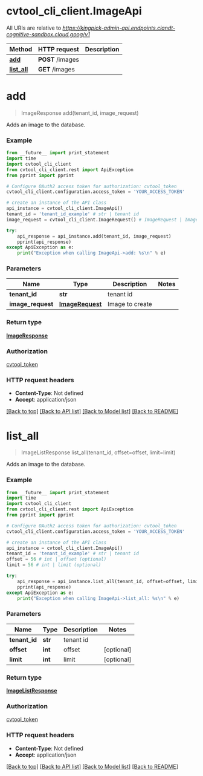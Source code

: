 # cvtool_cli_client.ImageApi

All URIs are relative to *https://kingpick-admin-api.endpoints.ciandt-cognitive-sandbox.cloud.goog/v1*

Method | HTTP request | Description
------------- | ------------- | -------------
[**add**](ImageApi.md#add) | **POST** /images | 
[**list_all**](ImageApi.md#list_all) | **GET** /images | 


# **add**
> ImageResponse add(tenant_id, image_request)



Adds an image to the database.

### Example 
```python
from __future__ import print_statement
import time
import cvtool_cli_client
from cvtool_cli_client.rest import ApiException
from pprint import pprint

# Configure OAuth2 access token for authorization: cvtool_token
cvtool_cli_client.configuration.access_token = 'YOUR_ACCESS_TOKEN'

# create an instance of the API class
api_instance = cvtool_cli_client.ImageApi()
tenant_id = 'tenant_id_example' # str | tenant id
image_request = cvtool_cli_client.ImageRequest() # ImageRequest | Image to create

try: 
    api_response = api_instance.add(tenant_id, image_request)
    pprint(api_response)
except ApiException as e:
    print("Exception when calling ImageApi->add: %s\n" % e)
```

### Parameters

Name | Type | Description  | Notes
------------- | ------------- | ------------- | -------------
 **tenant_id** | **str**| tenant id | 
 **image_request** | [**ImageRequest**](ImageRequest.md)| Image to create | 

### Return type

[**ImageResponse**](ImageResponse.md)

### Authorization

[cvtool_token](../README.md#cvtool_token)

### HTTP request headers

 - **Content-Type**: Not defined
 - **Accept**: application/json

[[Back to top]](#) [[Back to API list]](../README.md#documentation-for-api-endpoints) [[Back to Model list]](../README.md#documentation-for-models) [[Back to README]](../README.md)

# **list_all**
> ImageListResponse list_all(tenant_id, offset=offset, limit=limit)



Adds an image to the database.

### Example 
```python
from __future__ import print_statement
import time
import cvtool_cli_client
from cvtool_cli_client.rest import ApiException
from pprint import pprint

# Configure OAuth2 access token for authorization: cvtool_token
cvtool_cli_client.configuration.access_token = 'YOUR_ACCESS_TOKEN'

# create an instance of the API class
api_instance = cvtool_cli_client.ImageApi()
tenant_id = 'tenant_id_example' # str | tenant id
offset = 56 # int | offset (optional)
limit = 56 # int | limit (optional)

try: 
    api_response = api_instance.list_all(tenant_id, offset=offset, limit=limit)
    pprint(api_response)
except ApiException as e:
    print("Exception when calling ImageApi->list_all: %s\n" % e)
```

### Parameters

Name | Type | Description  | Notes
------------- | ------------- | ------------- | -------------
 **tenant_id** | **str**| tenant id | 
 **offset** | **int**| offset | [optional] 
 **limit** | **int**| limit | [optional] 

### Return type

[**ImageListResponse**](ImageListResponse.md)

### Authorization

[cvtool_token](../README.md#cvtool_token)

### HTTP request headers

 - **Content-Type**: Not defined
 - **Accept**: application/json

[[Back to top]](#) [[Back to API list]](../README.md#documentation-for-api-endpoints) [[Back to Model list]](../README.md#documentation-for-models) [[Back to README]](../README.md)

